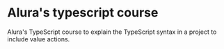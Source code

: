 # Alura's typescript course
<p>
  Alura's TypeScript course to explain the TypeScript syntax in a project to include value actions.
</p>
